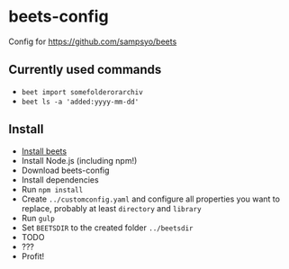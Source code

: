 # beets-config

Config for https://github.com/sampsyo/beets

## Currently used commands

- `beet import somefolderorarchiv`
- `beet ls -a 'added:yyyy-mm-dd'`

## Install

- [Install beets](http://beets.readthedocs.org/page/guides/main.html#installing)
- Install Node.js (including npm!)
- Download beets-config
- Install dependencies
- Run `npm install`
- Create `../customconfig.yaml` and configure all properties you want to replace, probably at least `directory` and `library`
- Run `gulp`
- Set `BEETSDIR` to the created folder `../beetsdir`
- TODO
- ???
- Profit!
